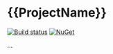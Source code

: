# {{ProjectName}}

[![Build status](https://ci.appveyor.com/api/projects/status/{id}/branch/master?svg=true)](https://ci.appveyor.com/project/vostok/{short-name}/branch/master)
[![NuGet](https://img.shields.io/nuget/v/{{ProjectName}}.svg)](https://www.nuget.org/packages/{{ProjectName}})

...
